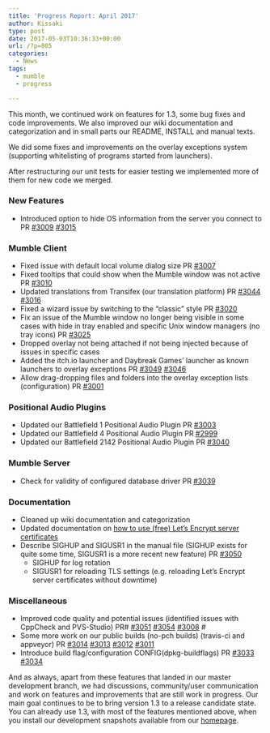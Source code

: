 ```yaml
---
title: 'Progress Report: April 2017'
author: Kissaki
type: post
date: 2017-05-03T10:36:33+00:00
url: /?p=805
categories:
  - News
tags:
  - mumble
  - progress

---
```

This month, we continued work on features for 1.3, some bug fixes and code improvements. We also improved our wiki documentation and categorization and in small parts our README, INSTALL and manual texts.<!--more-->

We did some fixes and improvements on the overlay exceptions system (supporting whitelisting of programs started from launchers).

After restructuring our unit tests for easier testing we implemented more of them for new code we merged.

### New Features

  * Introduced option to hide OS information from the server you connect to PR [#3009][1] [#3015][2]

### Mumble Client

  * Fixed issue with default local volume dialog size PR [#3007][3]
  * Fixed tooltips that could show when the Mumble window was not active PR [#3010][4]
  * Updated translations from Transifex (our translation platform) PR [#3044][5] [#3016][6]
  * Fixed a wizard issue by switching to the &#8220;classic&#8221; style PR [#3020][7]
  * Fix an issue of the Mumble window no longer being visible in some cases with hide in tray enabled and specific Unix window managers (no tray icons) PR [#3025][8]
  * Dropped overlay not being attached if not being injected because of issues in specific cases
  * Added the itch.io launcher and Daybreak Games&#8217; launcher as known launchers to overlay exceptions PR [#3049][9] [#3046][10]
  * Allow drag-dropping files and folders into the overlay exception lists (configuration) PR [#3001][11]

### Positional Audio Plugins

  * Updated our Battlefield 1 Positional Audio Plugin PR [#3003][12]
  * Updated our Battlefield 4 Positional Audio Plugin PR [#2999][13]
  * Updated our Battlefield 2142 Positional Audio Plugin PR [#3040][14]

### Mumble Server

  * Check for validity of configured database driver PR [#3039][15]

### Documentation

  * Cleaned up wiki documentation and categorization
  * Updated documentation on [how to use (free) Let&#8217;s Encrypt server certificates][16]
  * Describe SIGHUP and SIGUSR1 in the manual file (SIGHUP exists for quite some time, SIGUSR1 is a more recent new feature) PR [#3050][17] 
      * SIGHUP for log rotation
      * SIGUSR1 for reloading TLS settings (e.g. reloading Let&#8217;s Encrypt server certificates without downtime)

### Miscellaneous

  * Improved code quality and potential issues (identified issues with CppCheck and PVS-Studio) PR# [#3051][18] [#3054][19] [#3008][20] #
  * Some more work on our public builds (no-pch builds) (travis-ci and appveyor) PR [#3014][21] [#3013][22] [#3012][23] [#3011][24]
  * Introduce build flag/configuration CONFIG(dpkg-buildflags) PR [#3033][25] [#3034][26]

And as always, apart from these features that landed in our master development branch, we had discussions, community/user communication and work on features and improvements that are still work in progress. Our main goal continues to be to bring version 1.3 to a release candidate state.  You can already use 1.3, with most of the features mentioned above, when you install our development snapshots available from our [homepage][27].

 [1]: https://github.com/mumble-voip/mumble/pull/3009
 [2]: https://github.com/mumble-voip/mumble/pull/3015
 [3]: https://github.com/mumble-voip/mumble/pull/3007
 [4]: https://github.com/mumble-voip/mumble/pull/3010
 [5]: https://github.com/mumble-voip/mumble/pull/3045
 [6]: https://github.com/mumble-voip/mumble/pull/3016
 [7]: https://github.com/mumble-voip/mumble/pull/3020
 [8]: https://github.com/mumble-voip/mumble/pull/3025
 [9]: https://github.com/mumble-voip/mumble/pull/3049
 [10]: https://github.com/mumble-voip/mumble/pull/3046
 [11]: https://github.com/mumble-voip/mumble/pull/3001
 [12]: https://github.com/mumble-voip/mumble/pull/3003
 [13]: https://github.com/mumble-voip/mumble/pull/2999
 [14]: https://github.com/mumble-voip/mumble/pull/3040
 [15]: https://github.com/mumble-voip/mumble/pull/3039
 [16]: http://wiki.mumble.info/wiki/Obtaining_a_Let%27s_Encrypt_Murmur_Certificate
 [17]: https://github.com/mumble-voip/mumble/pull/3050
 [18]: https://github.com/mumble-voip/mumble/pull/3051
 [19]: https://github.com/mumble-voip/mumble/pull/3054
 [20]: https://github.com/mumble-voip/mumble/pull/3008
 [21]: https://github.com/mumble-voip/mumble/pull/3014
 [22]: https://github.com/mumble-voip/mumble/pull/3013
 [23]: https://github.com/mumble-voip/mumble/pull/3012
 [24]: https://github.com/mumble-voip/mumble/pull/3011
 [25]: https://github.com/mumble-voip/mumble/pull/3033
 [26]: https://github.com/mumble-voip/mumble/pull/3034
 [27]: http://mumble.info/